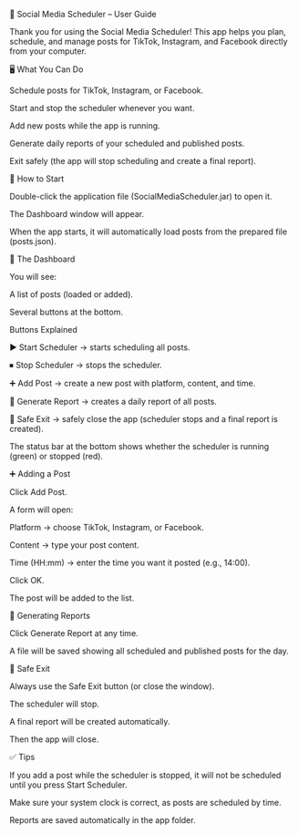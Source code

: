 📅 Social Media Scheduler – User Guide

Thank you for using the Social Media Scheduler!
This app helps you plan, schedule, and manage posts for TikTok, Instagram, and Facebook directly from your computer.

🖥️ What You Can Do

Schedule posts for TikTok, Instagram, or Facebook.

Start and stop the scheduler whenever you want.

Add new posts while the app is running.

Generate daily reports of your scheduled and published posts.

Exit safely (the app will stop scheduling and create a final report).

🚀 How to Start

Double-click the application file (SocialMediaScheduler.jar) to open it.

The Dashboard window will appear.

When the app starts, it will automatically load posts from the prepared file (posts.json).

📂 The Dashboard

You will see:

A list of posts (loaded or added).

Several buttons at the bottom.

Buttons Explained

▶ Start Scheduler → starts scheduling all posts.

⏹ Stop Scheduler → stops the scheduler.

➕ Add Post → create a new post with platform, content, and time.

📄 Generate Report → creates a daily report of all posts.

🚪 Safe Exit → safely close the app (scheduler stops and a final report is created).

The status bar at the bottom shows whether the scheduler is running (green) or stopped (red).

➕ Adding a Post

Click Add Post.

A form will open:

Platform → choose TikTok, Instagram, or Facebook.

Content → type your post content.

Time (HH:mm) → enter the time you want it posted (e.g., 14:00).

Click OK.

The post will be added to the list.

📄 Generating Reports

Click Generate Report at any time.

A file will be saved showing all scheduled and published posts for the day.

🚪 Safe Exit

Always use the Safe Exit button (or close the window).

The scheduler will stop.

A final report will be created automatically.

Then the app will close.

✅ Tips

If you add a post while the scheduler is stopped, it will not be scheduled until you press Start Scheduler.

Make sure your system clock is correct, as posts are scheduled by time.

Reports are saved automatically in the app folder.
